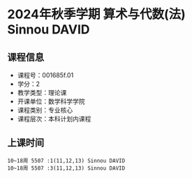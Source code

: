 # 2024年秋季学期 算术与代数(法) Sinnou DAVID






## 课程信息

- 课程号：001685f.01
- 学分：2
- 教学类型：理论课
- 开课单位：数学科学学院
- 课程类别：专业核心
- 课程层次：本科计划内课程

## 上课时间

```
10~18周 5507 :1(11,12,13) Sinnou DAVID
10~18周 5507 :3(11,12,13) Sinnou DAVID
```

